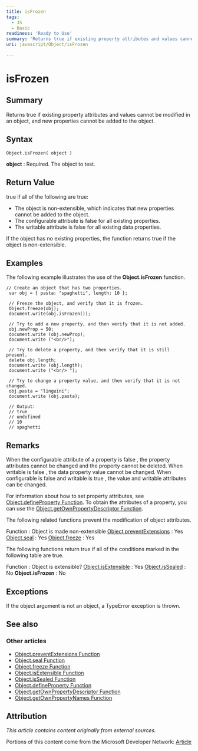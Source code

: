 ```yaml
---
title: isFrozen
tags:
  - JS
  - Basic
readiness: 'Ready to Use'
summary: 'Returns true if existing property attributes and values cannot be modified in an object, and new properties cannot be added to the object.'
uri: javascript/Object/isFrozen

---
```

# isFrozen

## Summary

Returns true if existing property attributes and values cannot be modified in an object, and new properties cannot be added to the object.

## Syntax

    Object.isFrozen( object )

**object**
:   Required. The object to test.

## Return Value

true if all of the following are true:

-   The object is non-extensible, which indicates that new properties cannot be added to the object.
-   The configurable attribute is false for all existing properties.
-   The writable attribute is false for all existing data properties.

If the object has no existing properties, the function returns true if the object is non-extensible.

## Examples

The following example illustrates the use of the **Object.isFrozen** function.

``` {.js}
// Create an object that has two properties.
 var obj = { pasta: "spaghetti", length: 10 };

 // Freeze the object, and verify that it is frozen.
 Object.freeze(obj);
 document.write(obj.isFrozen());

 // Try to add a new property, and then verify that it is not added.
 obj.newProp = 50;
 document.write (obj.newProp);
 document.write ("<br/>");

 // Try to delete a property, and then verify that it is still present.
 delete obj.length;
 document.write (obj.length);
 document.write ("<br/> ");

 // Try to change a property value, and then verify that it is not changed.
 obj.pasta = "linguini";
 document.write (obj.pasta);

 // Output:
 // true
 // undefined
 // 10
 // spaghetti
```

## Remarks

When the configurable attribute of a property is false , the property attributes cannot be changed and the property cannot be deleted. When writable is false , the data property value cannot be changed. When configurable is false and writable is true , the value and writable attributes can be changed.

For information about how to set property attributes, see [Object.defineProperty Function](/javascript/Object/defineProperty). To obtain the attributes of a property, you can use the [Object.getOwnPropertyDescriptor Function](/javascript/Object/getOwnPropertyDescriptor).

The following related functions prevent the modification of object attributes.

Function
:   Object is made non-extensible
[Object.preventExtensions](/javascript/Object/preventExtensions)
:   Yes
[Object.seal](/javascript/Object/seal)
:   Yes
[Object.freeze](/javascript/Object/freeze)
:   Yes

The following functions return true if all of the conditions marked in the following table are true.

Function
:   Object is extensible?
[Object.isExtensible](/javascript/Object/isExtensible)
:   Yes
[Object.isSealed](/javascript/Object/isSealed)
:   No
**Object.isFrozen**
:   No

## Exceptions

If the object argument is not an object, a TypeError exception is thrown.

## See also

### Other articles

-   [Object.preventExtensions Function](/javascript/Object/preventExtensions)
-   [Object.seal Function](/javascript/Object/seal)
-   [Object.freeze Function](/javascript/Object/freeze)
-   [Object.isExtensible Function](/javascript/Object/isExtensible)
-   [Object.isSealed Function](/javascript/Object/isSealed)
-   [Object.defineProperty Function](/javascript/Object/defineProperty)
-   [Object.getOwnPropertyDescriptor Function](/javascript/Object/getOwnPropertyDescriptor)
-   [Object.getOwnPropertyNames Function](/javascript/Object/getOwnPropertyNames)

## Attribution

*This article contains content originally from external sources.*

Portions of this content come from the Microsoft Developer Network: [Article](http://msdn.microsoft.com/en-us/library/ie/ff806185(v=vs.94).aspx)

